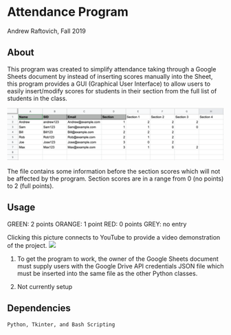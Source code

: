# Attendance Program

Andrew Raftovich, Fall 2019

## About

This program was created to simplify attendance taking through a Google Sheets document by instead of
inserting scores manually into the Sheet, this program provides a GUI (Graphical User Interface) to allow
users to easily insert/modify scores for students in their section from the full list of students in 
the class.

![example of Google Sheets](/example.png)

The file contains some information before the section scores which will not be affected by the program.
Section scores are in a range from 0 (no points) to 2 (full points).

## Usage

GREEN:	2 points
ORANGE:	1 point
RED:	0 points
GREY:	no entry

Clicking this picture connects to YouTube to provide a video demonstration of the project.
[<img src="https://img.youtube.com/vi/16Vw8-nWzkg/maxresdefault.jpg" width="75%">](https://youtu.be/16Vw8-nWzkg)   

1. To get the program to work, the owner of the Google Sheets document must supply users with the 
   Google Drive API credentials JSON file which must be inserted into the same file as the other
   Python classes.

2. Not currently setup

## Dependencies

	Python, Tkinter, and Bash Scripting
